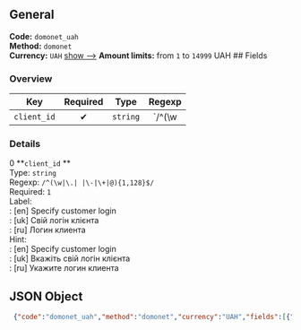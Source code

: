 ## General 
**Code:** `domonet_uah`  
**Method:** `domonet`  
**Currency:** `UAH` [show -->]() 
**Amount limits:** from `1`  to `14999`  UAH ## Fields 
### Overview 
|Key|Required|Type|Regexp| 
|:---:|:---:|:---:|:---:| 
|`client_id` |✔ |`string` |`/^(\w|\.| |\-|\+|@){1,128}$/` | 
 
### Details 
0 **`client_id` **  
Type: `string`  
Regexp: `/^(\w|\.| |\-|\+|@){1,128}$/`  
Required: `1`  
Label:  
: [en] Specify customer login  
: [uk] Свій логін клієнта  
: [ru] Логин клиента  
Hint:  
: [en] Specify customer login  
: [uk] Вкажіть свій логін клієнта  
: [ru] Укажите логин клиента  
## JSON Object 
```json
 {"code":"domonet_uah","method":"domonet","currency":"UAH","fields":[{"key":"client_id","type":"string","label":{"en":"Specify customer login","uk":"\u0421\u0432\u0456\u0439 \u043b\u043e\u0433\u0456\u043d \u043a\u043b\u0456\u0454\u043d\u0442\u0430","ru":"\u041b\u043e\u0433\u0438\u043d \u043a\u043b\u0438\u0435\u043d\u0442\u0430"},"regexp":"\/^(\\w|\\.| |\\-|\\+|@){1,128}$\/","required":true,"position":1,"hint":{"en":"Specify customer login","uk":"\u0412\u043a\u0430\u0436\u0456\u0442\u044c \u0441\u0432\u0456\u0439 \u043b\u043e\u0433\u0456\u043d \u043a\u043b\u0456\u0454\u043d\u0442\u0430","ru":"\u0423\u043a\u0430\u0436\u0438\u0442\u0435 \u043b\u043e\u0433\u0438\u043d \u043a\u043b\u0438\u0435\u043d\u0442\u0430"},"example":"393794"}],"amount_min":1,"amount_max":14999}```  
